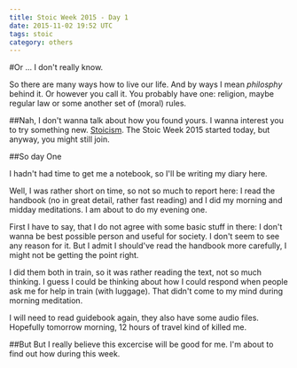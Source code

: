 ```yaml
---
title: Stoic Week 2015 - Day 1
date: 2015-11-02 19:52 UTC
tags: stoic
category: others
---
```


#Or ... I don't really know. 

So there are many ways how to live our life. And by ways I mean *philosphy* behind it. Or however you call it. You probably have one: religion, maybe regular law or some another set of (moral) rules. 

##Nah, I don't wanna talk about how you found yours. 
I wanna interest you to try something new. [Stoicism](http://modernstoicism.com/). The Stoic Week 2015 started today, but anyway, you might still join. 

##So day One

I hadn't had time to get me a notebook, so I'll be writing my diary here. 

Well, I was rather short on time, so not so much to report here: I read the handbook (no in great detail, rather fast reading) and I did my morning and midday meditations. I am about to do my evening one. 

First I have to say, that I do not agree with some basic stuff in there: I don't wanna be best possible person and useful for society. I don't seem to see any reason for it. But I admit I should've read the handbook more carefully, I might not be getting the point right.

I did them both in train, so it was rather reading the text, not so much thinking. I guess I could be thinking about how I could respond when people ask me for help in train (with luggage). That didn't come to my mind during morning meditation.

I will need to read guidebook again, they also have some audio files. Hopefully tomorrow morning, 12 hours of travel kind of killed me. 

##But 
But I really believe this excercise will be good for me. I'm about to find out how during this week. 



